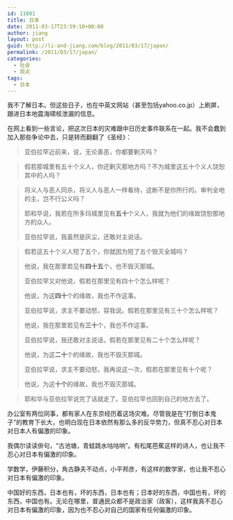 ```yaml
---
id: 11001
title: 日本
date: 2011-03-17T23:59:10+00:00
author: jiang
layout: post
guid: http://li-and-jiang.com/blog/2011/03/17/japan/
permalink: /2011/03/17/japan/
categories:
  - 社会
  - 观点
tags:
  - 日本
---
```

我不了解日本。但这些日子，也在中英文网站（甚至包括yahoo.co.jp）上刷屏，跟进日本地震海啸核泄漏的信息。

在网上看到一些言论，把这次日本的灾难跟中日历史事件联系在一起。我不会蠢到加入那些争论中去，只是转而翻翻了《圣经》：

> 亚伯拉罕近前来，说，无论善恶，你都要剿灭吗？
  
> 假若那城里有五十个义人，你还剿灭那地方吗？不为城里这五十个义人饶恕其中的人吗？
  
> 将义人与恶人同杀，将义人与恶人一样看待，这断不是你所行的。审判全地的主，岂不行公义吗？
> 
> 耶和华说，我若在所多玛城里见有**五十**个义人，我就为他们的缘故饶恕那地方的众人。
> 
> 亚伯拉罕说，我虽然是灰尘，还敢对主说话。
  
> 假若这五十个义人短了五个，你就因为短了五个毁灭全城吗？
> 
> 他说，我在那里若见有**四十五**个，也不毁灭那城。
> 
> 亚伯拉罕又对他说，假若在那里见有四十个怎么样呢？
> 
> 他说，为这**四十**个的缘故，我也不作这事。
> 
> 亚伯拉罕说，求主不要动怒，容我说。假若在那里见有三十个怎么样呢？
> 
> 他说，我在那里若见有**三十**个，我也不作这事。
> 
> 亚伯拉罕说，我还敢对主说话，假若在那里见有二十个怎么样呢？
> 
> 他说，为这**二十**个的缘故，我也不毁灭那城。
> 
> 亚伯拉罕说，求主不要动怒，我再说这一次，假若在那里见有十个呢？
> 
> 他说，为这**十个**的缘故，我也不毁灭那城。
  
> 耶和华与亚伯拉罕说完了话就走了。亚伯拉罕也回到自己的地方去了。

办公室有两位同事，都有家人在东京经历着这场灾难。尽管我是在“打倒日本鬼子”的教育下长大，也明白现在日本依然有那么多的反华势力，但真不忍心对日本对日本人有偏激的印象。

我偶尔读读俳句，“古池塘，青蛙跳水咕咕响”。有松尾芭蕉这样的诗人，也让我不忍心对日本有偏激的印象。

学数学，伊藤积分，角古静夫不动点，小平邦彦，有这样的数学家，也让我不忍心对日本有偏激的印象。

中国好的东西，日本也有，坏的东西，日本也有；日本好的东西，中国也有，坏的东西，中国也有。无论在哪里，普通民众都不是政治家（政客），这样我真不忍心对日本有偏激的印象，因为也不忍心对自己的国家有任何偏激的印象。
